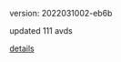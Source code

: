 version: 2022031002-eb6b

updated 111 avds

[details](https://github.com/0x74f917491bfa7ebfa379/ali_avd_db/blob/master/change_log/2022/03/10/02/eb6b.txt)
